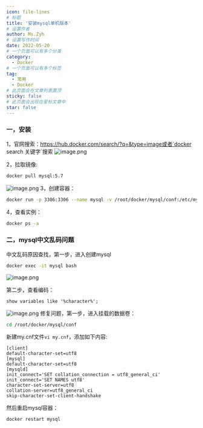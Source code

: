```yaml
---
icon: file-lines
# 标题
title: '安装mysql单机版本'
# 设置作者
author: Ms.Zyh
# 设置写作时间
date: 2022-05-20
# 一个页面可以有多个分类
category:
  - Docker
# 一个页面可以有多个标签
tag:
  - 常用
  - Docker
# 此页面会在文章列表置顶
sticky: false
# 此页面会出现在星标文章中
star: false
---
```


### 一，安装
1，官网搜索：https://hub.docker.com/search/?q=&type=image或者`docker search 关键字`搜索
![image.png](http://img.zouyh.top/article-img/202505241949706.png)

2，拉取镜像:
```sh
docker pull mysql:5.7
```
![image.png](http://img.zouyh.top/article-img/202505241948265.png)
3，创建容器：
``` sh
docker run -p 3306:3306 --name mysql -v /root/docker/mysql/conf:/etc/mysql/conf.d -v /root/docker/mysql/logs:/var/log/mysql -v /root/docker/mysql/data:/var/lib/mysql -e MYSQL_ROOT_PASSWORD=blog123456# -d mysql:5.7
```
4，查看实例：
```sh
docker ps -a
```

### 二，mysql中文乱码问题
中文乱码原因查找，第一步，进入创建mysql
```sh
docker exec -it mysql bash
```
![image.png](http://img.zouyh.top/article-img/202505241953744.png)

第二步，查看编码：
```mysql
show variables like '%character%';
```
![image.png](http://img.zouyh.top/article-img/202505241952846.png)
修复问题，第一步，进入挂载的数据卷：
```sh
cd /root/docker/mysql/conf
```
新建my.cnf文件`vi my.cnf`，添加如下内容:
```
[client] 
default-character-set=utf8 
[mysql] 
default-character-set=utf8 
[mysqld] 
init_connect='SET collation_connection = utf8_general_ci' 
init_connect='SET NAMES utf8' 
character-set-server=utf8 
collation-server=utf8_general_ci 
skip-character-set-client-handshake
```
然后重启mysql容器：
```sh
docker restart mysql
```
